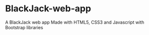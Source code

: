 # BlackJack-web-app
A BlackJack web app
Made with
HTML5,
CSS3 and
Javascript
with
Bootstrap libraries